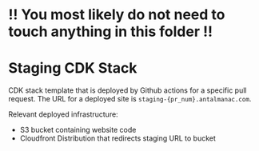 # !! You most likely do not need to touch anything in this folder !!

# Staging CDK Stack

CDK stack template that is deployed by Github actions for a specific pull request.
The URL for a deployed site is `staging-{pr_num}.antalmanac.com`.

Relevant deployed infrastructure:

-   S3 bucket containing website code
-   Cloudfront Distribution that redirects staging URL to bucket
